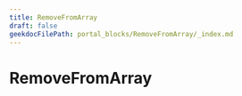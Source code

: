 ```yaml
---
title: RemoveFromArray
draft: false
geekdocFilePath: portal_blocks/RemoveFromArray/_index.md
---
```

# RemoveFromArray